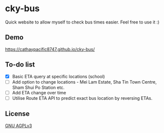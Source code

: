 # cky-bus
Quick website to allow myself to check bus times easier.
Feel free to use it :)

## Demo
https://cathaypacific8747.github.io/cky-bus/

## To-do list
- [x] Basic ETA query at specific locations (school)
- [ ] Add option to change locations - Mei Lam Estate, Sha Tin Town Centre, Sham Shui Po Station etc.
- [ ] Add ETA change over time
- [ ] Utilise Route ETA API to predict exact bus location by reversing ETAs.

## License
[GNU AGPLv3](https://choosealicense.com/licenses/agpl-3.0/)